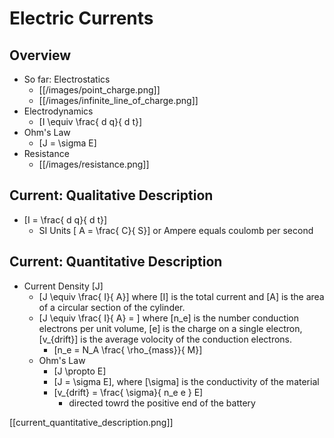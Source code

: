 # Electric Currents

## Overview
* So far: Electrostatics
  * [[/images/point_charge.png]]
  * [[/images/infinite_line_of_charge.png]]
* Electrodynamics
  * \[I \equiv \frac{ d q}{ d t}\]
* Ohm's Law 
  * \[J = \sigma E\]
* Resistance
  * [[/images/resistance.png]]
  

## Current: Qualitative Description
* \[I = \frac{ d q}{ d t}\]
  * SI Units \[ A = \frac{ C}{ S}\] or Ampere equals coulomb per second

## Current: Quantitative Description
* Current Density \[J\]
  * \[J \equiv \frac{ I}{ A}\] where \[I\] is the total current 
    and \[A\] is the area of a circular section of the cylinder.
  * \[J \equiv \frac{ I}{ A} = \] where \[n_e\] is the number 
    conduction electrons per unit volume, \[e\] is the charge 
    on a single electron, \[v_{drift}\] is the average volocity 
    of the conduction electrons.
      * \[n_e = N_A \frac{ \rho_{mass}}{ M}\]
  * Ohm's Law
    * \[J \propto E\]
    * \[J = \sigma E\], where \[\sigma\] is the conductivity 
      of the material
    * \[v_{drift} = \frac{ \sigma}{ n_e e } E\]
      * directed towrd the positive end of the battery

[[current_quantitative_description.png]]
